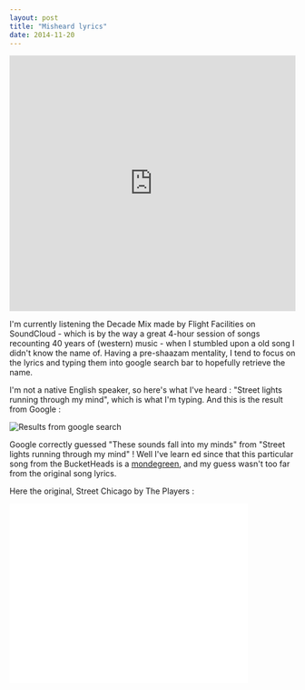 ```yaml
---	
layout: post
title: "Misheard lyrics"
date: 2014-11-20
---
```


<iframe width="100%" height="450" scrolling="no" frameborder="no" src="https://w.soundcloud.com/player/?url=https%3A//api.soundcloud.com/playlists/3247313&amp;color=ff5500&amp;auto_play=false&amp;hide_related=false&amp;show_comments=true&amp;show_user=true&amp;show_reposts=false"></iframe>

I'm currently listening the Decade Mix made by Flight Facilities on SoundCloud - which is by the way a great 4-hour session of songs recounting 40 years of (western) music - when I stumbled upon a old song I didn't know the name of. Having a pre-shaazam mentality, I tend to focus on the lyrics and typing them into google search bar to hopefully retrieve the name.

I'm not a native English speaker, so here's what I've heard : "Street lights running through my mind", which is what I'm typing. And this is the result from Google :

![Results from google search](/images/misheard-lyrics.PNG)



Google correctly guessed "These sounds fall into my minds" from "Street lights running through my mind" ! Well I've learn ed since that this particular song from the BucketHeads is a  [mondegreen](http://en.wikipedia.org/wiki/Mondegreen), and my guess wasn't too far from the original song lyrics.

Here the original, Street Chicago by The Players : 

<iframe width="420" height="315" src="//www.youtube.com/embed/HJMw8cUGjwI" frameborder="0" allowfullscreen></iframe>